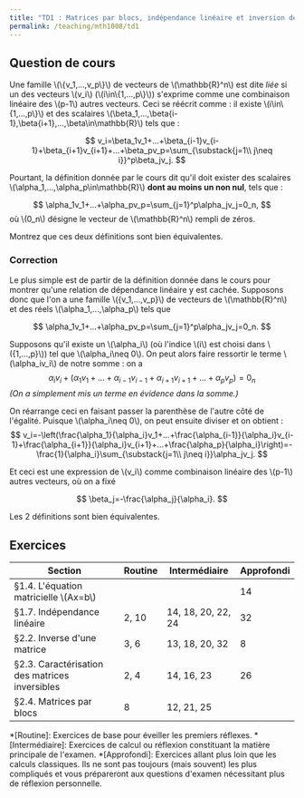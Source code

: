 ```yaml
---
title: "TD1 : Matrices par blocs, indépendance linéaire et inversion de matrices"
permalink: /teaching/mth1008/td1
---
```


## Question de cours

Une famille \\(\\{v_1,...,v_p\\}\\) de vecteurs de \\(\mathbb{R}^n\\) est dite *liée* si un des vecteurs \\(v_i\\) (\\(i\in\\{1,...,p\\}\\)) s'exprime comme une combinaison linéaire des \\(p-1\\) autres vecteurs. Ceci se réécrit comme : il existe \\(i\in\\{1,...,p\\}\\) et des scalaires \\(\beta_1,...,\beta{i-1},\beta{i+1},...,\beta\in\mathbb{R}\\) tels que :

$$
    v_i=\beta_1v_1+...+\beta_{i-1}v_{i-1}+\beta_{i+1}v_{i+1}+...+\beta_pv_p=\sum_{\substack{j=1\\ j\neq i}}^p\beta_jv_j.
$$

Pourtant, la définition donnée par le cours dit qu'il doit exister des scalaires \\(\alpha_1,...,\alpha_p\in\mathbb{R}\\) **dont au moins un non nul**, tels que :

$$
    \alpha_1v_1+...+\alpha_pv_p=\sum_{j=1}^p\alpha_jv_j=0_n,
$$
où \\(0_n\\) désigne le vecteur de \\(\mathbb{R}^n\\) rempli de zéros.

Montrez que ces deux définitions sont bien équivalentes.

### Correction
Le plus simple est de partir de la définition donnée dans le cours pour montrer qu'une relation de dépendance linéaire y est cachée. Supposons donc que l'on a une famille \\(\{v_1,...,v_p\}\\) de vecteurs de \\(\mathbb{R}^n\\) et des réels \\(\alpha_1,...,\alpha_p\\) tels que

$$
    \alpha_1v_1+...+\alpha_pv_p=\sum_{j=1}^p\alpha_jv_j=0_n.
$$

Supposons qu'il existe un \\(\alpha_i\\) (où l'indice \\(i\\) est choisi dans \\(\{1,...,p\}\\)) tel que \\(\alpha_i\neq 0\\). On peut alors faire ressortir le terme \\(\alpha_iv_i\\) de notre somme : on a
$$
    \alpha_iv_i+\left(\alpha_1v_1+...+\alpha_{i-1}v_{i-1}+\alpha_{i+1}v_{i+1}+...+\alpha_pv_p\right)=0_n
$$
*(On a simplement mis un terme en évidence dans la somme.)*

On réarrange ceci en faisant passer la parenthèse de l'autre côté de l'égalité. Puisque \\(\alpha_i\neq 0\\), on peut ensuite diviser et on obtient :
$$
    v_i=-\left(\frac{\alpha_1}{\alpha_i}v_1+...+\frac{\alpha_{i-1}}{\alpha_i}v_{i-1}+\frac{\alpha_{i+1}}{\alpha_i}v_{i+1}+...+\frac{\alpha_p}{\alpha_i}\right)=-\frac{1}{\alpha_i}\sum_{\substack{j=1\\ j\neq i}}\alpha_jv_j.
$$

Et ceci est une expression de \\(v_i\\) comme combinaison linéaire des \\(p-1\\) autres vecteurs, où on a fixé

$$
    \beta_j=-\frac{\alpha_j}{\alpha_i}.
$$

Les 2 définitions sont bien équivalentes.

## Exercices

| Section                                        | Routine | Intermédiaire      | Approfondi |
| ---------------------------------------------- | ------- | ------------------ | ---------- |
| §1.4. L'équation matricielle \\(Ax=b\\)        |         |                    | 14         |
| §1.7. Indépendance linéaire                    | 2, 10   | 14, 18, 20, 22, 24 | 32         |
| §2.2. Inverse d'une matrice                    | 3, 6    | 13, 18, 20, 32     | 8          |
| §2.3. Caractérisation des matrices inversibles | 2, 4    | 14, 16, 23         | 26         |
| §2.4. Matrices par blocs                       | 8       | 12, 21, 25         |            |


*[Routine]: Exercices de base pour éveiller les premiers réflexes.
*[Intermédiaire]: Exercices de calcul ou réflexion constituant la matière principale de l'examen.
*[Approfondi]: Exercices allant plus loin que les calculs classiques. Ils ne sont pas toujours (mais souvent) les plus compliqués et vous prépareront aux questions d'examen nécessitant plus de réflexion personnelle.